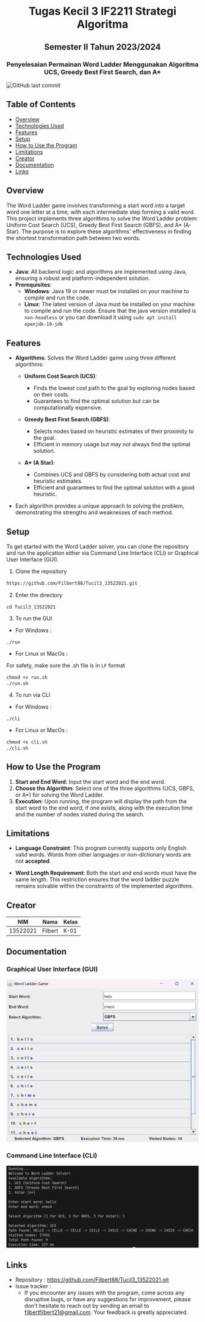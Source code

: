 <h1 align="center">Tugas Kecil 3 IF2211 Strategi Algoritma</h1>
<h2 align="center">Semester II Tahun 2023/2024</h2>
<h3 align="center">Penyelesaian Permainan Word Ladder Menggunakan Algoritma UCS, Greedy Best First Search, dan A*</h3>

![GitHub last commit](https://img.shields.io/github/last-commit/Filbert88/Tucil3_13522021)

## Table of Contents
* [Overview](#Overview)
* [Technologies Used](#technologies-used)
* [Features](#features)
* [Setup](#setup)
* [How to Use the Program](#how-to-use-program)
* [Limitations](#limitations)
* [Creator](#creator)
* [Documentation](#documentation)
* [Links](#links)

## Overview
The Word Ladder game involves transforming a start word into a target word one letter at a time, with each intermediate step forming a valid word. This project implements three algorithms to solve the Word Ladder problem: Uniform Cost Search (UCS), Greedy Best First Search (GBFS), and A* (A-Star). The purpose is to explore these algorithms' effectiveness in finding the shortest transformation path between two words.

## Technologies Used
- **Java**: All backend logic and algorithms are implemented using Java, ensuring a robust and platform-independent solution.
- **Prerequisites**: 
  - **Windows**: Java 19 or newer must be installed on your machine to compile and run the code.
  - **Linux**: The latest version of Java must be installed on your machine to compile and run the code. Ensure that the java version installed is `non-headless` or you can download it using `sudo apt install openjdk-19-jdk` 

## Features
- **Algorithms**: Solves the Word Ladder game using three different algorithms:
  - **Uniform Cost Search (UCS)**:
    - Finds the lowest cost path to the goal by exploring nodes based on their costs.
    - Guarantees to find the optimal solution but can be computationally expensive.
    
  - **Greedy Best First Search (GBFS)**:
    - Selects nodes based on heuristic estimates of their proximity to the goal.
    - Efficient in memory usage but may not always find the optimal solution.
    
  - **A\* (A Star)**:
    - Combines UCS and GBFS by considering both actual cost and heuristic estimates.
    - Efficient and guarantees to find the optimal solution with a good heuristic.

- Each algorithm provides a unique approach to solving the problem, demonstrating the strengths and weaknesses of each method.

## Setup
To get started with the Word Ladder solver, you can clone the repository and run the application either via Command Line Interface (CLI) or Graphical User Interface (GUI).

1. Clone the repository
```bash
https://github.com/Filbert88/Tucil3_13522021.git
``` 
2. Enter the directory
```
cd Tucil3_13522021
```

3. To run the GUI
- For Windows :
```
./run
```
- For Linux or MacOs :

For safety, make sure the .sh file is in `LF` format
```
chmod +x run.sh
./run.sh
```
4. To run via CLI
- For Windows :
```
./cli
```
- For Linux or MacOs :
```
chmod +x cli.sh
./cli.sh
```

## How to Use the Program
1. **Start and End Word**: Input the start word and the end word.
2. **Choose the Algorithm**: Select one of the three algorithms (UCS, GBFS, or A*) for solving the Word Ladder.
3. **Execution**: Upon running, the program will display the path from the start word to the end word, if one exists, along with the execution time and the number of nodes visited during the search.

## Limitations
- **Language Constraint**: This program currently supports only English valid words. Words from other languages or non-dictionary words are not **accepted**.
  
- **Word Length Requirement**: Both the start and end words must have the same length. This restriction ensures that the word ladder puzzle remains solvable within the constraints of the implemented algorithms.

## Creator
| NIM      | Nama    | Kelas |
| -------- | ------- | ----- |
| 13522021 | Filbert | K-01  |

## Documentation
### Graphical User Interface (GUI)
![GUI](./bin/GUI.png)

### Command Line Interface (CLI)
![CLI](./bin/CLI.png)

## Links

- Repository : https://github.com/Filbert88/Tucil3_13522021.git
- Issue tracker :
  - If you encounter any issues with the program, come across any disruptive bugs, or have any suggestions for improvement, please don't hesitate to reach out by sending an email to filbertfilbert21@gmail.com. Your feedback is greatly appreciated.